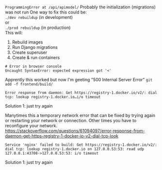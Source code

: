 

`ProgrammingError at /api/apimodel/`
Probably the initialization (migrations) was not run
One way to fix this could be:   
`./dev rebuildup`   (in development)   
or   
`./prod rebuildup`   (in production)   
This will:   
1. Rebuild images
1. Run Django migrations
1. Create superuser
1. Create & run containers


```   
# Error in browser console
Uncaught SyntaxError: expected expression got '<'
```   
Apprently this worked but now I'm geeting "500 Internal Server Error"
`git add -f frontend/build/`   




```   
Error response from daemon: Get https://registry-1.docker.io/v2/: dial tcp: lookup registry-1.docker.io…i/o timeout
```   

Solution 1: just try again

Manytimes this a temporary network error that can be fixed by trying again or restarting your network or connection. Other times you have to reconfigure your network.
https://stackoverflow.com/questions/61094097/error-response-from-daemon-get-https-registry-1-docker-io-v2-dial-tcp-look




```   
Service 'nginx' failed to build: Get https://registry-1.docker.io/v2/: dial tcp: lookup registry-1.docker.io on 127.0.0.53:53: read udp 127.0.0.1:43708->127.0.0.53:53: i/o timeout   
```   


Solution 1: just try again

